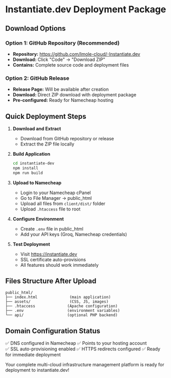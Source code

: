 # Instantiate.dev Deployment Package

## Download Options

### Option 1: GitHub Repository (Recommended)
- **Repository:** https://github.com/Imole-cloud/-Instantiate.dev
- **Download:** Click "Code" → "Download ZIP"
- **Contains:** Complete source code and deployment files

### Option 2: GitHub Release
- **Release Page:** Will be available after creation
- **Download:** Direct ZIP download with deployment package
- **Pre-configured:** Ready for Namecheap hosting

## Quick Deployment Steps

1. **Download and Extract**
   - Download from GitHub repository or release
   - Extract the ZIP file locally

2. **Build Application**
   ```bash
   cd instantiate-dev
   npm install
   npm run build
   ```

3. **Upload to Namecheap**
   - Login to your Namecheap cPanel
   - Go to File Manager → public_html
   - Upload all files from `client/dist/` folder
   - Upload `.htaccess` file to root

4. **Configure Environment**
   - Create `.env` file in public_html
   - Add your API keys (Groq, Namecheap credentials)

5. **Test Deployment**
   - Visit https://instantiate.dev
   - SSL certificate auto-provisions
   - All features should work immediately

## Files Structure After Upload

```
public_html/
├── index.html              (main application)
├── assets/                 (CSS, JS, images)
├── .htaccess              (Apache configuration)
├── .env                   (environment variables)
└── api/                   (optional PHP backend)
```

## Domain Configuration Status
✅ DNS configured in Namecheap
✅ Points to your hosting account  
✅ SSL auto-provisioning enabled
✅ HTTPS redirects configured
✅ Ready for immediate deployment

Your complete multi-cloud infrastructure management platform is ready for deployment to instantiate.dev!
